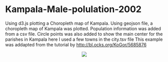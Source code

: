 # Kampala-Male-polulation-2002
Using d3.js plotting a Choropleth map of Kampala. 
Using geojson file, a choropleth map of Kampala was plotted. Population information was 
added from a csv file. 
Circle points was also added to show the main center for the parishes in Kampala here 
I used a few towns in the city.tsv file
This example was addapted from the tutorial by http://bl.ocks.org/KoGor/5685876
<p align="center">
  <img src=C:/Users/Wabinyai/Pictures/Screenshots/Screenshot.png />
</p>

